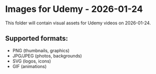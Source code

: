 # Images for Udemy - 2026-01-24

This folder will contain visual assets for Udemy videos on 2026-01-24.

## Supported formats:
- PNG (thumbnails, graphics)
- JPG/JPEG (photos, backgrounds)
- SVG (logos, icons)
- GIF (animations)
